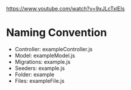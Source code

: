 https://www.youtube.com/watch?v=9xJLcTxlEIs
# Naming Convention
- Controller: exampleController.js
- Model: exampleModel.js
- Migrations: example.js
- Seeders: example.js
- Folder: example
- Files: exampleFile.js